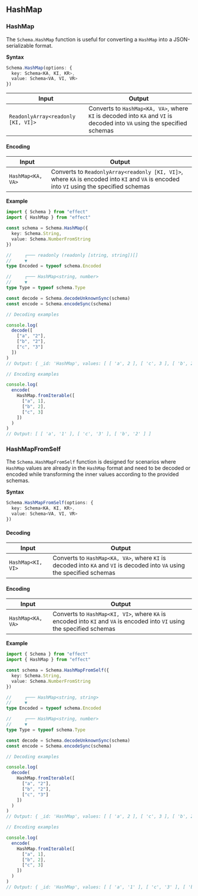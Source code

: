 ## HashMap

### HashMap

The `Schema.HashMap` function is useful for converting a `HashMap` into a JSON-serializable format.

**Syntax**

```ts showLineNumbers=false
Schema.HashMap(options: {
  key: Schema<KA, KI, KR>,
  value: Schema<VA, VI, VR>
})
```

| Input                              | Output                                                                                                                   |
| ---------------------------------- | ------------------------------------------------------------------------------------------------------------------------ |
| `ReadonlyArray<readonly [KI, VI]>` | Converts to `HashMap<KA, VA>`, where `KI` is decoded into `KA` and `VI` is decoded into `VA` using the specified schemas |

#### Encoding

| Input             | Output                                                                                                                                    |
| ----------------- | ----------------------------------------------------------------------------------------------------------------------------------------- |
| `HashMap<KA, VA>` | Converts to `ReadonlyArray<readonly [KI, VI]>`, where `KA` is encoded into `KI` and `VA` is encoded into `VI` using the specified schemas |

**Example**

```ts twoslash
import { Schema } from "effect"
import { HashMap } from "effect"

const schema = Schema.HashMap({
  key: Schema.String,
  value: Schema.NumberFromString
})

//     ┌─── readonly (readonly [string, string])[]
//     ▼
type Encoded = typeof schema.Encoded

//     ┌─── HashMap<string, number>
//     ▼
type Type = typeof schema.Type

const decode = Schema.decodeUnknownSync(schema)
const encode = Schema.encodeSync(schema)

// Decoding examples

console.log(
  decode([
    ["a", "2"],
    ["b", "2"],
    ["c", "3"]
  ])
)
// Output: { _id: 'HashMap', values: [ [ 'a', 2 ], [ 'c', 3 ], [ 'b', 2 ] ] }

// Encoding examples

console.log(
  encode(
    HashMap.fromIterable([
      ["a", 1],
      ["b", 2],
      ["c", 3]
    ])
  )
)
// Output: [ [ 'a', '1' ], [ 'c', '3' ], [ 'b', '2' ] ]
```

### HashMapFromSelf

The `Schema.HashMapFromSelf` function is designed for scenarios where `HashMap` values are already in the `HashMap` format and need to be decoded or encoded while transforming the inner values according to the provided schemas.

**Syntax**

```ts showLineNumbers=false
Schema.HashMapFromSelf(options: {
  key: Schema<KA, KI, KR>,
  value: Schema<VA, VI, VR>
})
```

#### Decoding

| Input             | Output                                                                                                                   |
| ----------------- | ------------------------------------------------------------------------------------------------------------------------ |
| `HashMap<KI, VI>` | Converts to `HashMap<KA, VA>`, where `KI` is decoded into `KA` and `VI` is decoded into `VA` using the specified schemas |

#### Encoding

| Input             | Output                                                                                                                   |
| ----------------- | ------------------------------------------------------------------------------------------------------------------------ |
| `HashMap<KA, VA>` | Converts to `HashMap<KI, VI>`, where `KA` is encoded into `KI` and `VA` is encoded into `VI` using the specified schemas |

**Example**

```ts twoslash
import { Schema } from "effect"
import { HashMap } from "effect"

const schema = Schema.HashMapFromSelf({
  key: Schema.String,
  value: Schema.NumberFromString
})

//     ┌─── HashMap<string, string>
//     ▼
type Encoded = typeof schema.Encoded

//     ┌─── HashMap<string, number>
//     ▼
type Type = typeof schema.Type

const decode = Schema.decodeUnknownSync(schema)
const encode = Schema.encodeSync(schema)

// Decoding examples

console.log(
  decode(
    HashMap.fromIterable([
      ["a", "2"],
      ["b", "2"],
      ["c", "3"]
    ])
  )
)
// Output: { _id: 'HashMap', values: [ [ 'a', 2 ], [ 'c', 3 ], [ 'b', 2 ] ] }

// Encoding examples

console.log(
  encode(
    HashMap.fromIterable([
      ["a", 1],
      ["b", 2],
      ["c", 3]
    ])
  )
)
// Output: { _id: 'HashMap', values: [ [ 'a', '1' ], [ 'c', '3' ], [ 'b', '2' ] ] }
```
